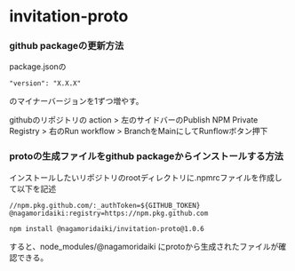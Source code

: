 # invitation-proto

### github packageの更新方法

package.jsonの
```
"version": "X.X.X"
```
のマイナーバージョンを1ずつ増やす。

githubのリポジトリの
action > 左のサイドバーのPublish NPM Private Registry > 右のRun workflow > 
BranchをMainにしてRunflowボタン押下


### protoの生成ファイルをgithub packageからインストールする方法

インストールしたいリポジトリのrootディレクトリに.npmrcファイルを作成して以下を記述
```
//npm.pkg.github.com/:_authToken=${GITHUB_TOKEN}
@nagamoridaiki:registry=https://npm.pkg.github.com
```

```
npm install @nagamoridaiki/invitation-proto@1.0.6
```

すると、node_modules/@nagamoridaiki
にprotoから生成されたファイルが確認できる。

